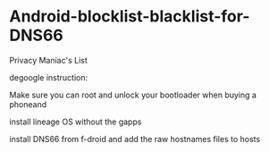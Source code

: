 # Android-blocklist-blacklist-for-DNS66

Privacy Maniac's List

degoogle instruction:

Make sure you can root and unlock your bootloader when buying a phoneand 

install lineage OS without the gapps

install DNS66 from f-droid and add the raw hostnames files to hosts

